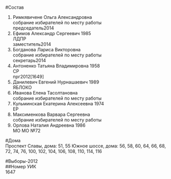#Состав  
1. Римкявичене Ольга Александровна  
    собрание избирателей по месту работы  
    председатель2014  
2. Ефимов Александр Сергеевич 1985  
    ЛДПР  
    заместитель2014  
3. Богданова Лариса Викторовна  
    собрание избирателей по месту работы  
    секретарь2014  
4. Антоненко Татьяна Владимировна 1958  
    СР  
    прг2012[1649]  
5. Данилевич Евгений Нурнашаевич 1989  
    ЯБЛОКО  
6. Иванова Елена Тасолтановна  
    собрание избирателей по месту работы  
7. Кульминская Екатерина Алексеевна 1974  
    ЕР  
8. Максименкова Варвара Сергеевна  
    собрание избирателей по месту работы  
9. Орлова Наталия Андреевна 1986  
    МО МО №72  
  
#Дома  
Проспект Славы, дома: 51, 55 Южное шоссе, дома: 56, 58, 60, 64, 66, 68, 72, 74, 76, 100, 102, 104, 106, 108, 110, 114, 116  
  
#Выборы-2012  
##Номер УИК  
1647  
